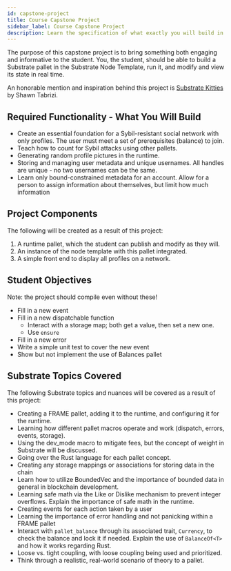 ```yaml
---
id: capstone-project
title: Course Capstone Project
sidebar_label: Course Capstone Project
description: Learn the specification of what exactly you will build in this course.
---
```


The purpose of this capstone project is to bring something both engaging and informative to the
student. You, the student, should be able to build a Substrate pallet in the Substrate Node
Template, run it, and modify and view its state in real time.

An honorable mention and inspiration behind this project is
[Substrate Kitties](https://www.shawntabrizi.com/substrate-collectables-workshop/) by Shawn Tabrizi.

## Required Functionality - What You Will Build

- Create an essential foundation for a Sybil-resistant social network with only profiles. The user
  must meet a set of prerequisites (balance) to join.
- Teach how to count for Sybil attacks using other pallets.
- Generating random profile pictures in the runtime.
- Storing and managing user metadata and unique usernames. All handles are unique - no two usernames
  can be the same.
- Learn only bound-constrained metadata for an account. Allow for a person to assign information
  about themselves, but limit how much information

## Project Components

The following will be created as a result of this project:

1.  A runtime pallet, which the student can publish and modify as they will.
2.  An instance of the node template with this pallet integrated.
3.  A simple front end to display all profiles on a network.

## Student Objectives

Note: the project should compile even without these!

- Fill in a new event
- Fill in a new dispatchable function
  - Interact with a storage map; both get a value, then set a new one.
  - Use `ensure`
- Fill in a new error
- Write a simple unit test to cover the new event
- Show but not implement the use of Balances pallet

## Substrate Topics Covered

The following Substrate topics and nuances will be covered as a result of this project:

- Creating a FRAME pallet, adding it to the runtime, and configuring it for the runtime.
- Learning how different pallet macros operate and work (dispatch, errors, events, storage).
- Using the dev_mode macro to mitigate fees, but the concept of weight in Substrate will be
  discussed.
- Going over the Rust language for each pallet concept.
- Creating any storage mappings or associations for storing data in the chain
- Learn how to utilize BoundedVec and the importance of bounded data in general in blockchain
  development.
- Learning safe math via the Like or Dislike mechanism to prevent integer overflows. Explain the
  importance of safe math in the runtime.
- Creating events for each action taken by a user
- Learning the importance of error handling and not panicking within a FRAME pallet
- Interact with `pallet_balance` through its associated trait, `Currency`, to check the balance and
  lock it if needed. Explain the use of `BalanceOf<T>` and how it works regarding Rust.
- Loose vs. tight coupling, with loose coupling being used and prioritized.
- Think through a realistic, real-world scenario of theory to a pallet.
